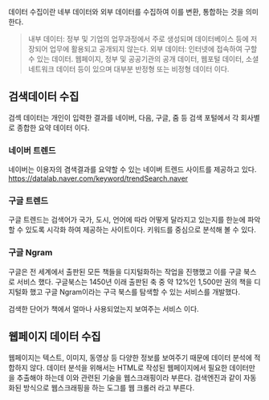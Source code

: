 데이터 수집이란 네부 데이터와 외부 데이터를 수집하여 이를 변환, 통합하는 것을 의미한다. 

> 내부 데이터: 정부 및 기업의 업무과정에서 주로 생성되며 데이터베이스 등에 저장되어 업무에 활용되고 공개되지 않는다.
> 외부 데이터: 인터넷에 접속하여 구할 수 있는 데이터. 웹페이지, 정부 및 공공기관의 공개 데이터, 웹포털 데이터, 소셜네트워크 데이터 등이 있으며 대부분 반정형 또는 비정형 데이터 이다.

## 검색데이터 수집
검섹 데이터는 개인이 입력한 결과를 네이버, 다음, 구글, 줌 등 검색 포털에서 각 회사별로 종합한 요약 데이터 이다.

### 네이버 트렌드
네이버는 이용자의 겸색결과를 요약할 수 있는 네이버 트렌드 사이트를 제공하고 있다.
https://datalab.naver.com/keyword/trendSearch.naver

### 구글 트렌드
구글 트렌드는 검색어가 국가, 도시, 언어에 따라 어떻게 달라지고 있는지를 한눈에 파악할 수 있도록 시각화 하여 제공하는 사이트이다. 키워드를 중심으로 분석해 볼 수 있다.

### 구글 Ngram
구글은 전 세계에서 출판된 모든 책들을 디지털화하는 작업을 진행했고 이를 구글 북스로 서비스 했다. 구글북스는 1450년 이래 출판된 축 중 약 12%인 1,500만 권의 책을 디지털화 했고 구글 Ngram이라는 구극 북스를 탐색할 수 있는 서비스를 개발했다. 

검색한 단어가 책에서 얼마나 사용되었는지 보여주는 서비스 이다. 

## 웹페이지 데이터 수집
웹페이지는 텍스트, 이미지, 동영상 등 다양한 정보를 보여주기 때문에 데이터 분석에 적합하지 않다. 데이터 분석을 위해서는 HTML로 작성된 웹페이지에서 필요한 데이터만을 추출해야 하는데 이와 관련된 기술을 웹스크래핑이라 부른다. 검색엔진과 같이 자동화된 방식으로 웹스크래핑을 하는 도그를 웹 크롤러 라고 부른다. 